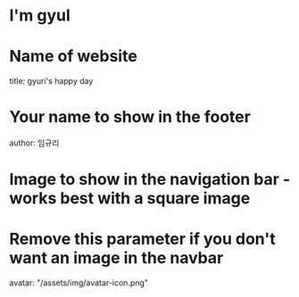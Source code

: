 # I'm gyul

# Name of website
title: gyuri's happy day

# Your name to show in the footer
author: 임규리

# Image to show in the navigation bar - works best with a square image
# Remove this parameter if you don't want an image in the navbar
avatar: "/assets/img/avatar-icon.png"
